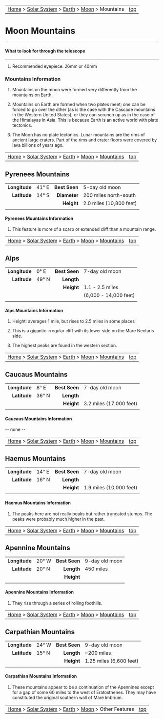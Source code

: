 |                                                                                                                            |                           |
| :------------------------------------------------------------------------------------------------------------------------- | ------------------------: |
| [Home](/notes/#object-notes) > [Solar System](/notes/#solar-system) > [Earth](/notes/#planets) > [Moon](../moon) > Mountains | [top](#moon-mountains) |

# Moon Mountains

---

#### What to look for through the telescope

---

1. Recommended eyepiece: 26mm or 40mm

### Mountains Information

1. Mountains on the moon were formed very differently from the mountains on Earth.

2. Mountains on Earth are formed when two plates meet; one can be forced to go over the other (as is the case with the Cascade mountains in the Western United States); or they can scrunch up as in the case of the Himalayas in Asia. This is because Earth is an active world with plate tectonics.

3. The Moon has no plate tectonics. Lunar mountains are the rims of ancient large craters. Part of the rims and crater floors were covered by lava billions of years ago.

|                                                                                                                                                     |                           |
| :-------------------------------------------------------------------------------------------------------------------------------------------------- | ------------------------: |
| [Home](/notes/#object-notes) > [Solar System](/notes/#solar-system) > [Earth](/notes/#planets) > [Moon](../moon) > [Mountains](#moon-mountains) | [top](#moon-mountains) |

## Pyrenees Mountains

|               |           |               |                         |
| ------------: | :-------- | ------------: | :---------------------- |
| **Longitude** | 41&deg; E | **Best Seen** | 5-day old moon          |
|  **Latitude** | 14&deg; S |  **Diameter** | 200 miles north-south   |
|               |           |    **Height** | 2.0 miles (10,800 feet) |
|               |           |               |                         |

#### Pyrenees Mountains Information

1. This feature is more of a scarp or extended cliff than a mountain range.

|                                                                                                                                                     |                           |
| :-------------------------------------------------------------------------------------------------------------------------------------------------- | ------------------------: |
| [Home](/notes/#object-notes) > [Solar System](/notes/#solar-system) > [Earth](/notes/#planets) > [Moon](../moon) > [Mountains](#moon-mountains) | [top](#moon-mountains) |

## Alps

|               |           |               |                       |
| ------------: | :-------- | ------------: | :-------------------- |
| **Longitude** | 0&deg; E  | **Best Seen** | 7-day old moon        |
|  **Latitude** | 49&deg; N |    **Length** |                       |
|               |           |    **Height** | 1.1 - 2.5 miles       |
|               |           |               | (6,000 - 14,000 feet) |
|               |           |               |                       |

#### Alps Mountains Information

1. Height: averages 1 mile, but rises to 2.5 miles in some places

2. This is a gigantic irregular cliff with its lower side on the Mare Nectaris side.

3. The highest peaks are found in the western section.

|                                                                                                                                                     |                           |
| :-------------------------------------------------------------------------------------------------------------------------------------------------- | ------------------------: |
| [Home](/notes/#object-notes) > [Solar System](/notes/#solar-system) > [Earth](/notes/#planets) > [Moon](../moon) > [Mountains](#moon-mountains) | [top](#moon-mountains) |

## Caucaus Mountains

|               |             |                    |                       |
|--------------:|:----------- | ------------------:|:----------------------|
| **Longitude** | 8&deg; E    |**Best Seen**       |7-day old moon         |
| **Latitude**  | 36&deg; N   |**Length**          |                       |
|               |             |**Height**          |3.2 miles (17,000 feet)|
|               |             |                    |                       |

#### Caucaus Mountains Information

-- none --

|                                                                                                                                                     |                           |
| :-------------------------------------------------------------------------------------------------------------------------------------------------- | ------------------------: |
| [Home](/notes/#object-notes) > [Solar System](/notes/#solar-system) > [Earth](/notes/#planets) > [Moon](../moon) > [Mountains](#moon-mountains) | [top](#moon-mountains) |

## Haemus Mountains

|               |             |                    |                       |
|--------------:|:----------- | ------------------:|:----------------------|
| **Longitude** | 14&deg; E   |**Best Seen**       |7-day old moon         |
| **Latitude**  | 16&deg; N   |**Length**          |                       |
|               |             |**Height**          |1.9 miles (10,000 feet)|
|               |             |                    |                       |

#### Haemus Mountains Information

1. The peaks here are not really peaks but rather truncated stumps. The peaks were probably much higher in the past.

|                                                                                                                                                     |                           |
| :-------------------------------------------------------------------------------------------------------------------------------------------------- | ------------------------: |
| [Home](/notes/#object-notes) > [Solar System](/notes/#solar-system) > [Earth](/notes/#planets) > [Moon](../moon) > [Mountains](#moon-mountains) | [top](#moon-mountains) |

## Apennine Mountains

|               |           |               |                |
| ------------: | :-------- | ------------: | :------------- |
| **Longitude** | 20&deg; W | **Best Seen** | 9-day old moon |
|  **Latitude** | 20&deg; N |    **Length** | 450 miles      |
|               |           |    **Height** |                |
|               |           |               |                |

#### Apennine Mountains Information

1. They rise through a series of rolling foothills.

|                                                                                                                                                     |                           |
| :-------------------------------------------------------------------------------------------------------------------------------------------------- | ------------------------: |
| [Home](/notes/#object-notes) > [Solar System](/notes/#solar-system) > [Earth](/notes/#planets) > [Moon](../moon) > [Mountains](#moon-mountains) | [top](#moon-mountains) |

## Carpathian Mountains

|               |           |               |                         |
| ------------: | :-------- | ------------: | :---------------------- |
| **Longitude** | 24&deg; W | **Best Seen** | 9-day old moon          |
|  **Latitude** | 15&deg; N |    **Length** | ~200 miles              |
|               |           |    **Height** | 1.25 miles (6,600 feet) |
|               |           |               |                         |

#### Carpathian Mountains Information

1. These mountains appear to be a continuation of the Apennines except for a gap of some 60 miles to the west of Eratosthenes. They may have constituted the original southern wall of Mare Imbrium.

|                                                                                                                                 |                           |
| :------------------------------------------------------------------------------------------------------------------------------ | ------------------------: |
| [Home](/notes/#object-notes) > [Solar System](/notes/#solar-system) > [Earth](/notes/#planets) > [Moon](../moon) > Other Features | [top](#moon-mountains) |
